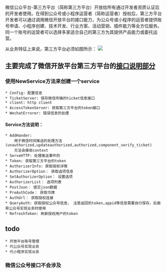 微信公众平台-第三方平台（简称第三方平台）开放给所有通过开发者资质认证后的开发者使用。在得到公众号或小程序运营者（简称运营者）授权后，第三方平台开发者可以通过调用微信开放平台的接口能力，为公众号或小程序的运营者提供账号申请、小程序创建、技术开发、行业方案、活动营销、插件能力等全方位服务。同一个账号的运营者可以选择多家适合自己的第三方为其提供产品能力或委托运营。

从业务特征上来说，第三方平台必须如图所示：
![](http://mmbiz.qpic.cn/mmbiz/PiajxSqBRaEIQxibpLbyuSK45r8VZ2rGTdMj1At2I0bZlZpfMgHYOoZV3vhC5u0ubb6UvgoHDE1WN95rv0AOoNvQ/0?wx_fmt=png)

## 主要完成了微信开放平台第三方平台的[接口说明部分](https://developers.weixin.qq.com/doc/oplatform/Third-party_Platforms/api/component_verify_ticket.html)

### 使用NewService方法来创建一个service
    * Config: 配置信息
    * TicketServer: 保存微信传输的ticket信息接口
    * client: http client
    * AccessTokenServer: 获取第三方平台的token接口
    * WechatErrorer: 错误信息的处理

#### Service方法说明：
    * AddHander: 
        用于微信时间推送的处理方法(unauthorized,updateauthorized,authorized,component_verify_ticket)
        方法会接收context
    * ServeHTTP: 处理推送事件的
    * Token: 获取第三方平台的token
    * AuthorizerInfo: 获取授权详情
    * AuthorizerOption： 获取选项信息
    * SetAuthorizerOption： 设置选项
    * AuthorizerList： 选项列表
    * PostJson： 提交json数据
    * PreAuthCode： 获取令牌
    * AuthUrl： 获取授权连接
    * QueryAuth: 获取授权公众号信息， 注意返回的token,appid等信息需要自行保存，后面带公众号实现业务时使用
    * RefreshToken: 刷新授权用户的token

## todo 
    * 开放平台账号管理
    * 代公众号实现业务
    * 代小程序实现业务

### 微信公众号接口不会涉及



